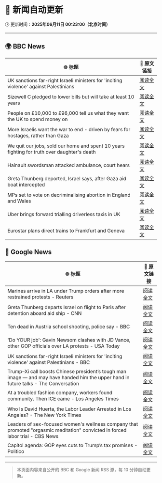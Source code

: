 # 🧠 新闻自动更新

🕒 更新时间：**2025年06月11日 00:23:00（北京时间）**

---

## 🌍 BBC News

| 🌐 标题 | 🔗 原文链接 |
|--------|-------------|
| UK sanctions far-right Israeli ministers for 'inciting violence' against Palestinians | [阅读全文](https://www.bbc.com/news/articles/c8xgk1ek19lo) |
| Sizewell C pledged to lower bills but will take at least 10 years | [阅读全文](https://www.bbc.com/news/articles/c20q918w8vjo) |
| People on £10,000 to £96,000 tell us what they want the UK to spend money on | [阅读全文](https://www.bbc.com/news/articles/c1de612exp4o) |
| More Israelis want the war to end - driven by fears for hostages, rather than Gaza | [阅读全文](https://www.bbc.com/news/articles/cp92egdlp3mo) |
| We quit our jobs, sold our home and spent 10 years fighting for truth over daughter's death | [阅读全文](https://www.bbc.com/news/articles/cdxn5d4dzrwo) |
| Hainault swordsman attacked ambulance, court hears | [阅读全文](https://www.bbc.com/news/articles/cvgdyvr395ro) |
| Greta Thunberg deported, Israel says, after Gaza aid boat intercepted | [阅读全文](https://www.bbc.com/news/articles/c5y264x3nnno) |
| MPs set to vote on decriminalising abortion in England and Wales | [阅读全文](https://www.bbc.com/news/articles/cg5v900v1y6o) |
| Uber brings forward trialling driverless taxis in UK | [阅读全文](https://www.bbc.com/news/articles/cwynm4wl1j7o) |
| Eurostar plans direct trains to Frankfurt and Geneva | [阅读全文](https://www.bbc.com/news/articles/cded0zypxl7o) |

## 📰 Google News

| 🌐 标题 | 🔗 原文链接 |
|--------|-------------|
| Marines arrive in LA under Trump orders after more restrained protests - Reuters | [阅读全文](https://news.google.com/rss/articles/CBMirwFBVV95cUxObXRCVlZXemc2aEp5T1gwNG1lbFk0bkpDWnFpYVdoUjFCNktHUmRsZGxGTDdGTGNDY2RwdjRuRFhHbnd0Uk12SDZ3NmVFdHQ1TEhaMkNpM0YwT2pheU1oZTU5LV9QR3NWQWUxdnA2UHRRSWxOaVU5MXZhZ0JtUXJtY01VNGxUYXlTazZxLVFTZ3dfQkswcnFDVnljTHFEWjR2aDhFZW9MdUJmNkc2LURR?oc=5) |
| Greta Thunberg departs Israel on flight to Paris after detention aboard aid ship - CNN | [阅读全文](https://news.google.com/rss/articles/CBMimAFBVV95cUxPSDRSaG5Ob000WlM5MmRxRjgwVk16M1dqOFQwLS1QWFl0QUwyNEpZMXd3ZGpVX1M3aEdEank5REZYMHUweTFMQkctRUFQbVJsZk9rUVNSNXJzZEpYUDd4dElYeGtDZ0JHanIwekpqWUR3U3BKOGRtVV9KYVBXUmdRVl9vT1plQWFRemNGeHZqel9SNUlXVG9QWNIBngFBVV95cUxPbkxFZTRxQ1AxYVBjN20xNWl5Y0IySUhFdXZTeFJqUFJaTVdhYUVqTTJIb1ZhejM4OENqdkhmMEVWZHFLLWhSaUNtSVJ2bnRWY3V0a2RCbG1Wek5IU0k3YVNFZVNpV0R4dVNKQ3ZKY2lCTFVsVFdaNmt1UUp2RkpnNDBlcFNOeUdtUm1acHBEdnVfZWtBMk1pQUM1cEcyUQ?oc=5) |
| Ten dead in Austria school shooting, police say - BBC | [阅读全文](https://news.google.com/rss/articles/CBMiWkFVX3lxTE5YMkx5WTAtVFFfQW1CTklfNTc3ODlmRGFfWTFic0QtTFgwZkxXQ3BwLXgtWWFnNW9VTlhXTHdpZjZTYzlGWEsxdmlseUtjUno2Sy1XamtwSlVTUdIBX0FVX3lxTE5GLUhHMmpZNXNTeEZlNHRwMVpaSEhsajFwX0lVTUJMZXdxT2FZSzlQV1pwR1VjSnhhcXMxMmx1dndNZnJaZGpCbTByNW9qUUNJZFIyYWNjQUFPMzNVWHNB?oc=5) |
| 'Do YOUR job': Gavin Newsom clashes with JD Vance, other GOP officials over LA protests - USA Today | [阅读全文](https://news.google.com/rss/articles/CBMiqwFBVV95cUxQSExXckVFTjU2cTFKNjc2VlhnNWZhRjRsaW9KR24yMlJUMmswYjdrUS04YU5VdkFOVzh6em1EWWozeDRZS2NVMEFJbzVFb3FnYTBKV1lHdkplTXo3bzZkOUYySUgyRTVJeWdSVVhHM0k5blJRbU9iUncyVjJMOHpKZ2VtZGtjQmdkbTNpZnVqdXdOdlBvWnQwcUY3Si1xWXlFc3RzN3RRX3NCa0U?oc=5) |
| UK sanctions far-right Israeli ministers for 'inciting violence' against Palestinians - BBC | [阅读全文](https://news.google.com/rss/articles/CBMiWkFVX3lxTE0xR19yMk5WRlhVMDVhR2tUMWtYdlRWM29yTTZ5djRWN2tnN0QtaEdMYzNjVk5RQmJsVUE4eDlGT3RKWk9iRjBKZno0NGRINHh4U3VkNS1WSG9oZ9IBX0FVX3lxTE92b1d2U3F0QXM4dnNDaG9VbWEwbUxKMWhWTDhIelRkaDhjTFZKT2tqdm5OOUtMRV9fTFUtNzh4Z2VDWE9mdzQ2UzZKdXFCQnBWdXp6MkRDSFg2WW5KTms0?oc=5) |
| Trump–Xi call boosts Chinese president’s tough man image — and may have handed him the upper hand in future talks - The Conversation | [阅读全文](https://news.google.com/rss/articles/CBMi3gFBVV95cUxPd2FGZ0gxbU1NaHpMeUEzb3ZqM0xrR1pJNWJEbFY3aHNLaDB1MU82ZFdyS09zaE5LdEFsWHZKTGQ3WE54eHJ5Yi1NZzEtZDJqZE42b3B5UE9nTXlEaEJVbUdLdUt5bTczenpRa01JNndYV1U1NC1ZMlQ2aGU0UEJyazljVXRCc1B5X04wbDVMN0ltVUQ4bWRJZkNWUXRWZHp4eHJMbmc1Ym5ja05OZXl0N3A5Mk4zb0tfTHJsdjl5ZGk2SE41UWgyaG5KUF9zdFRPV3BuQjV6SXpOMWdHT1E?oc=5) |
| At a troubled fashion company, workers found community. Then ICE came - Los Angeles Times | [阅读全文](https://news.google.com/rss/articles/CBMingFBVV95cUxQR2VyYmJZRV9ISUJtbHpPeVNkc1NvTVN0ejVYcTVFY2xZa2lCSWsydVNnSmQ5NlprRncxakJYVlZmOUZjS2xtSjZ3ZVRYQlJFb3E5TkI1VW82amtwZEFQNkg0RkFya1kxMGtfODBmamRnNkVhRVBSbUFZUXlQSENQNGFJMHpqemRESWlnaF9PMFJJc1Fqa0xuVG8yV2w2QQ?oc=5) |
| Who Is David Huerta, the Labor Leader Arrested in Los Angeles? - The New York Times | [阅读全文](https://news.google.com/rss/articles/CBMihwFBVV95cUxNekZRV0RzZnRocTdjTy1LeXBXT0ctanN4VklWNHg2LTdseTJyeEtkV0FLTDdhaHJpMjZKVkZ2ZlY5bl9rRjliRFkyYVhDeDhMR3RtRnhlMEJpUl94b2xzX2JvN2ZDZmg1QVZDdjJtYVdxOWU1eUVjUnFValE1aUdISndHT2F0cTg?oc=5) |
| Leaders of sex-focused women's wellness company that promoted "orgasmic meditation" convicted in forced labor trial - CBS News | [阅读全文](https://news.google.com/rss/articles/CBMikgFBVV95cUxPNEJUWm1wc3U2cWdWYk9rYTNRZmlPak85UllUZlUxcTlHNy0zSmZ5VHZ3OWp6YnE5TlJpRnp0U0FsajRFZ19jZ0tMMjN1U0d4Ny1SbjJic1d1Tm0tOGRlWUVCbGdmZFVMRWVDaUhrRUtuOWM4aXgyZEZ6azNwMmhMWXZudlJjaFNnTm5Yd1hJOFZzd9IBlwFBVV95cUxPN0EtOE1vU3FDSjViZTFhbFltUFA1MzJLMnhONlNIcE9wQ280X09yTkdsZDVuRlU3aFVjaHF5VkFXOFBmdW5TN2xCZkdjY084RlN6QUltQ3BpNUl2OVFNcTBYVWh2YzZiTGxlYVV2ejVyZXFORk9VeTdRUFdudWVnUHlhaUdKTlYybFlENGprQUVnSl9hdVZz?oc=5) |
| Capitol agenda: GOP eyes cuts to Trump’s tax promises - Politico | [阅读全文](https://news.google.com/rss/articles/CBMiswFBVV95cUxQaHVxRVp4WklkNmc0djN1S2hMM1hGWlMzX3FrQmZNNWpxNFJHSWhHVWxJT0xEOVRQVktoZGRTbXYtOGNxbTVheHRCdDVTaFJnX3JGLVBOaGNxSzdXb1JnVUdpSTR6MHRVX3MwcU5hS0d2Q19IeVlQT0VUNThISGZnUTVyN1Z3R1RYQzNqRk4zVjltVzhRSEkwVW0xVTVCRjE4VFQyaHdIb3N0YjVjQVgwdW1lRQ?oc=5) |

---
> 本页面内容来自公开的 BBC 和 Google 新闻 RSS 源，每 10 分钟自动更新。